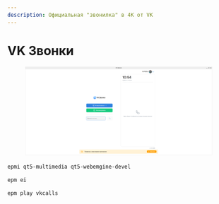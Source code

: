 ```yaml
---
description: Официальная "звонилка" в 4K от VK
---
```


# VK Звонки

<figure><img src="../../.gitbook/assets/Снимок экрана от 2023-06-10 10-54-34.png" alt=""><figcaption></figcaption></figure>

```
epmi qt5-multimedia qt5-webemgine-devel
```

```
epm ei
```

```
epm play vkcalls
```
